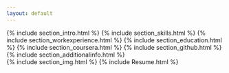 ```yaml
---
layout: default
---
```


<div class="row">
	<div class="col-md-9 rightBorder">
		{% include section_intro.html %}
		{% include section_skills.html %}
		{% include section_workexperience.html %}
		{% include section_education.html %}
		{% include section_coursera.html %}
		{% include section_github.html %}
		{% include section_additionalinfo.html %}
	</div>
	<div class="col-md-3">
		{% include section_img.html %}
		{% include Resume.html %}
	</div>
</div>